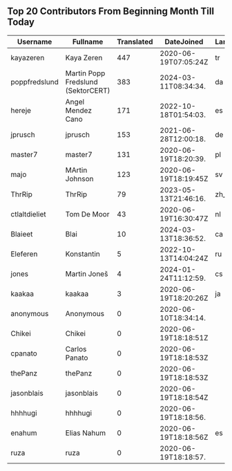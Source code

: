 ## Top 20 Contributors From Beginning Month Till Today ##
|Username|Fullname|Translated|DateJoined|Language|
|--------|--------|----------|----------|-------|
|kayazeren|Kaya Zeren|447|2020-06-19T07:05:24Z|tr|
|poppfredslund|Martin Popp Fredslund (SektorCERT)|383|2024-03-11T08:34:34.|da|
|hereje|Angel Mendez Cano|171|2022-10-18T01:54:03.|es|
|jprusch|jprusch|153|2021-06-28T12:00:18.|de|
|master7|master7|131|2020-06-19T18:20:39.|pl|
|majo|MArtin Johnson|123|2020-06-19T18:19:45Z|sv|
|ThrRip|ThrRip|79|2023-05-13T21:46:16.|zh_Hans|
|ctlaltdieliet|Tom De Moor|43|2020-06-19T16:30:47Z|nl|
|Blaieet|Blai|10|2024-03-13T18:36:52.|ca|
|Eleferen|Konstantin|5|2022-10-13T14:04:24Z|ru|
|jones|Martin Joneš|4|2024-01-24T11:12:59.|cs|
|kaakaa|kaakaa|3|2020-06-19T18:20:26Z|ja|
|anonymous|Anonymous|0|2020-06-10T18:34:14.||
|Chikei|Chikei|0|2020-06-19T18:18:51Z||
|cpanato|Carlos Panato|0|2020-06-19T18:18:53Z||
|thePanz|thePanz|0|2020-06-19T18:18:53Z||
|jasonblais|jasonblais|0|2020-06-19T18:18:54Z||
|hhhhugi|hhhhugi|0|2020-06-19T18:18:56.||
|enahum|Elias  Nahum|0|2020-06-19T18:18:56Z|es|
|ruza|ruza|0|2020-06-19T18:18:57.||
